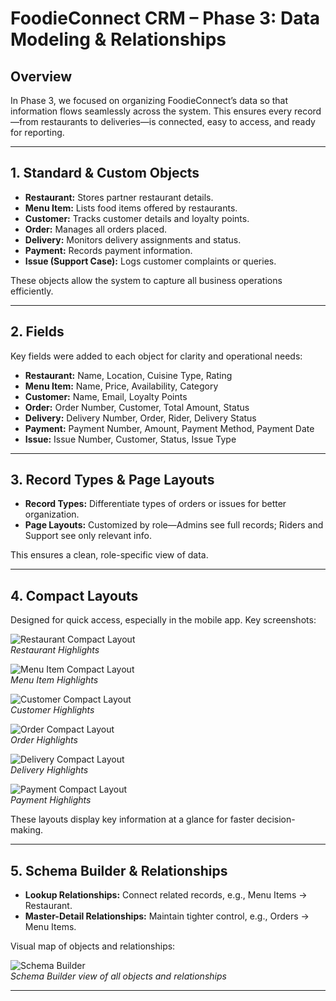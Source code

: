 # FoodieConnect CRM – Phase 3: Data Modeling & Relationships

## Overview
In Phase 3, we focused on organizing FoodieConnect’s data so that information flows seamlessly across the system. This ensures every record—from restaurants to deliveries—is connected, easy to access, and ready for reporting.

---

## 1. Standard & Custom Objects
- **Restaurant:** Stores partner restaurant details.  
- **Menu Item:** Lists food items offered by restaurants.  
- **Customer:** Tracks customer details and loyalty points.  
- **Order:** Manages all orders placed.  
- **Delivery:** Monitors delivery assignments and status.  
- **Payment:** Records payment information.  
- **Issue (Support Case):** Logs customer complaints or queries.

These objects allow the system to capture all business operations efficiently.

---

## 2. Fields
Key fields were added to each object for clarity and operational needs:
- **Restaurant:** Name, Location, Cuisine Type, Rating  
- **Menu Item:** Name, Price, Availability, Category  
- **Customer:** Name, Email, Loyalty Points  
- **Order:** Order Number, Customer, Total Amount, Status  
- **Delivery:** Delivery Number, Order, Rider, Delivery Status  
- **Payment:** Payment Number, Amount, Payment Method, Payment Date  
- **Issue:** Issue Number, Customer, Status, Issue Type

---

## 3. Record Types & Page Layouts
- **Record Types:** Differentiate types of orders or issues for better organization.  
- **Page Layouts:** Customized by role—Admins see full records; Riders and Support see only relevant info.

This ensures a clean, role-specific view of data.

---

## 4. Compact Layouts
Designed for quick access, especially in the mobile app. Key screenshots:  

![Restaurant Compact Layout](Salesforce-FoodieConnect-Restaurant-Food-Delivery-CRM/images/restaurent-compact-layout.png)  
*Restaurant Highlights*  

![Menu Item Compact Layout](Salesforce-FoodieConnect-Restaurant-Food-Delivery-CRM/images/menu-item-compact-layout.png)  
*Menu Item Highlights*  

![Customer Compact Layout](Salesforce-FoodieConnect-Restaurant-Food-Delivery-CRM/images/customer-compact-layout.png)  
*Customer Highlights*  

![Order Compact Layout](Salesforce-FoodieConnect-Restaurant-Food-Delivery-CRM/images/order-compact-layout.png)  
*Order Highlights*  

![Delivery Compact Layout](Salesforce-FoodieConnect-Restaurant-Food-Delivery-CRM/images/delivery-compact-layout.png)  
*Delivery Highlights*  

![Payment Compact Layout](Salesforce-FoodieConnect-Restaurant-Food-Delivery-CRM/images/Payment-compact-layout.png)  
*Payment Highlights*  

These layouts display key information at a glance for faster decision-making.

---

## 5. Schema Builder & Relationships
- **Lookup Relationships:** Connect related records, e.g., Menu Items → Restaurant.  
- **Master-Detail Relationships:** Maintain tighter control, e.g., Orders → Menu Items.

Visual map of objects and relationships:  

![Schema Builder](Salesforce-FoodieConnect-Restaurant-Food-Delivery-CRM/images/schema-builder.png)  
*Schema Builder view of all objects and relationships*  

---

